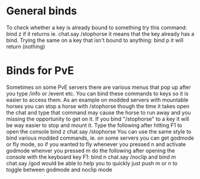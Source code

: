 # General binds

To check whether a key is already bound to something try this command:
bind z
if it returns ie. chat.say /stophorse it means that the key already has a bind. Trying the same on a key that isn't bound to anything:
bind p
it will return (nothing)
# Binds for PvE

Sometimes on some PvE servers there are various menus that pop up after you type /info or /event etc. You can bind these commands to keys so it is easier to access them.
As an example on modded servers with mountable horses you can stop a horse with /stophorse though the time it takes open the chat and type that command may cause the horse to run away and you missing the opportunity to get on it. If you bind "/stophorse" to a key it will be way easier to stop and mount it.
Type the following after hitting F1 to open the console
bind z chat.say /stophorse
You can use the same style to bind various modded commands, ie. on some servers you can get godmode or fly mode, so if you wanted to fly whenever you pressed n and activate godmode whenver you pressed m do the following after opening the console with the keyboard key F1:
bind n chat.say /noclip
and
bind m chat.say /god
would be able to help you to quickly just push m or n to toggle between godmode and noclip mode
